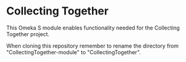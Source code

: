 # Collecting Together

This Omeka S module enables functionality needed for the Collecting Together project.

When cloning this repository remember to rename the directory from "CollectingTogether-module" to "CollectingTogether".
